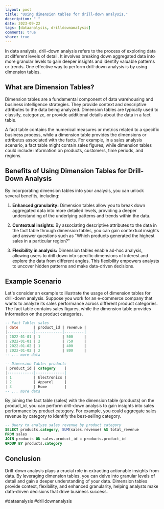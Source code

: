 ```yaml
---
layout: post
title: "Using dimension tables for drill-down analysis."
description: " "
date: 2023-09-22
tags: [dataanalysis, drilldownanalysis]
comments: true
share: true
---
```


In data analysis, drill-down analysis refers to the process of exploring data at different levels of detail. It involves breaking down aggregated data into more granular levels to gain deeper insights and identify valuable patterns or trends. One effective way to perform drill-down analysis is by using dimension tables.

## What are Dimension Tables?

Dimension tables are a fundamental component of data warehousing and business intelligence strategies. They provide context and descriptive attributes to the data being analyzed. Dimension tables are typically used to classify, categorize, or provide additional details about the data in a fact table.

A fact table contains the numerical measures or metrics related to a specific business process, while a dimension table provides the dimensions or attributes associated with the facts. For example, in a sales analysis scenario, a fact table might contain sales figures, while dimension tables could include information on products, customers, time periods, and regions.

## Benefits of Using Dimension Tables for Drill-Down Analysis

By incorporating dimension tables into your analysis, you can unlock several benefits, including:

1. **Enhanced granularity:** Dimension tables allow you to break down aggregated data into more detailed levels, providing a deeper understanding of the underlying patterns and trends within the data.

2. **Contextual insights:** By associating descriptive attributes to the data in the fact table through dimension tables, you can gain contextual insights and answer questions such as "Which products generated the highest sales in a particular region?"

3. **Flexibility in analysis:** Dimension tables enable ad-hoc analysis, allowing users to drill down into specific dimensions of interest and explore the data from different angles. This flexibility empowers analysts to uncover hidden patterns and make data-driven decisions.

## Example Scenario

Let's consider an example to illustrate the usage of dimension tables for drill-down analysis. Suppose you work for an e-commerce company that wants to analyze its sales performance across different product categories. The fact table contains sales figures, while the dimension table provides information on the product categories.

```sql
-- Fact Table: sales
| date       | product_id | revenue |
|------------|------------|---------|
| 2022-01-01 | 1          | 500     |
| 2022-01-01 | 2          | 750     |
| 2022-01-02 | 1          | 400     |
| 2022-01-02 | 2          | 800     |
-- ... more data

-- Dimension Table: products
| product_id | category    |
|------------|-------------|
| 1          | Electronics |
| 2          | Apparel     |
| 3          | Home        |
-- ... more data
```

By joining the fact table (sales) with the dimension table (products) on the product_id, you can perform drill-down analysis to gain insights into sales performance by product category. For example, you could aggregate sales revenue by category to identify the best-selling category.

```sql
-- Query to analyze sales revenue by product category
SELECT products.category, SUM(sales.revenue) AS total_revenue
FROM sales
JOIN products ON sales.product_id = products.product_id
GROUP BY products.category
```

## Conclusion

Drill-down analysis plays a crucial role in extracting actionable insights from data. By leveraging dimension tables, you can delve into granular levels of detail and gain a deeper understanding of your data. Dimension tables provide context, flexibility, and enhanced granularity, helping analysts make data-driven decisions that drive business success.

#dataanalysis #drilldownanalysis